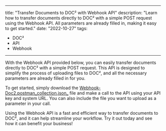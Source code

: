 
---
title: "Transfer Documents to DOC² with Webhook API"
description: "Learn how to transfer documents directly to DOC² with a simple POST request using the Webhook API. All parameters are already filled in, making it easy to get started."
date: "2022-10-27"
tags:
  - DOC²
  - API
  - Webhook
---

With the Webhook API provided below, you can easily transfer documents directly to DOC² with a simple POST request. This API is designed to simplify the process of uploading files to DOC², and all the necessary parameters are already filled in for you.

To get started, simply download the [Webhook-Doc2.postman_collection.json_](https://docs.cloudintegration.eu/wp-content/uploads/2022/04/Webhook-Doc2.postman_collection.json_.zip) file and make a call to the API using your API key and system URL. You can also include the file you want to upload as a parameter in your call.

Using the Webhook API is a fast and efficient way to transfer documents to DOC², and it can help streamline your workflow. Try it out today and see how it can benefit your business!
